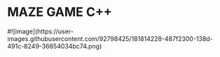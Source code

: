 <h1>MAZE GAME C++</h1>
#![image](https://user-images.githubusercontent.com/92798425/181814228-487f2300-138d-491c-8249-36654034bc74.png)
